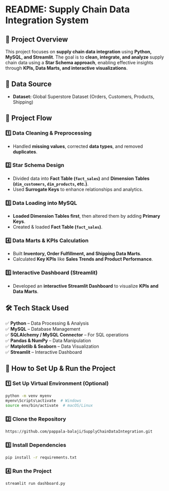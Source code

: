 # README: Supply Chain Data Integration System

## 📌 Project Overview
This project focuses on **supply chain data integration** using **Python, MySQL, and Streamlit**. The goal is to **clean, integrate, and analyze** supply chain data using a **Star Schema approach**, enabling effective insights through **KPIs, Data Marts, and interactive visualizations**.

## 🔗 Data Source
- **Dataset:** Global Superstore Dataset (Orders, Customers, Products, Shipping)

## 📂 Project Flow
### 1️⃣ Data Cleaning & Preprocessing
- Handled **missing values**, corrected **data types**, and removed **duplicates**.

### 2️⃣ Star Schema Design
- Divided data into **Fact Table (`fact_sales`)** and **Dimension Tables (`dim_customers`, `dim_products`, etc.)**.
- Used **Surrogate Keys** to enhance relationships and analytics.

### 3️⃣ Data Loading into MySQL
- **Loaded Dimension Tables first**, then altered them by adding **Primary Keys**.
- Created & loaded **Fact Table (`fact_sales`)**.

### 4️⃣ Data Marts & KPIs Calculation
- Built **Inventory, Order Fulfillment, and Shipping Data Marts**.
- Calculated **Key KPIs** like **Sales Trends
 and Product Performance**.

### 5️⃣ Interactive Dashboard (Streamlit)
- Developed an **interactive Streamlit Dashboard** to visualize **KPIs and Data Marts**.

## 🛠️ Tech Stack Used
✅ **Python** – Data Processing & Analysis  
✅ **MySQL** – Database Management  
✅ **SQLAlchemy / MySQL Connector** – For SQL operations  
✅ **Pandas & NumPy** – Data Manipulation  
✅ **Matplotlib & Seaborn** – Data Visualization  
✅ **Streamlit** – Interactive Dashboard  

## 📂 How to Set Up & Run the Project
### 1️⃣ Set Up Virtual Environment (Optional)
```sh
python -m venv myenv
myenv\Scripts\activate  # Windows
source env/bin/activate  # macOS/Linux
```

### 2️⃣ Clone the Repository
```sh
https://github.com/pappala-balaji/SupplyChainDataIntegration.git
```

### 3️⃣ Install Dependencies
```sh
pip install -r requirements.txt
```

### 4️⃣ Run the Project
```sh
streamlit run dashboard.py
```
